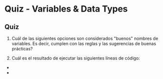 # Quiz - Variables & Data Types

## Quiz

1. Cuál de las siguientes opciones son considerados "buenos" nombres de variables. Es decir, cumplen con las reglas y las sugerencias de buenas prácticas?

2. Cuál es el resultado de ejecutar las siguientes líneas de código:

  -
  -
